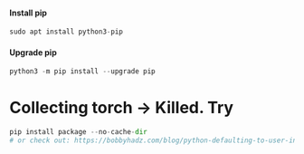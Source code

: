 #### Install pip
```python
sudo apt install python3-pip   
```

#### Upgrade pip
```python
python3 -m pip install --upgrade pip
```

# Collecting torch -> Killed. Try
```python
pip install package --no-cache-dir
# or check out: https://bobbyhadz.com/blog/python-defaulting-to-user-installation-because-normal-site-packages-is-not-writable
```

